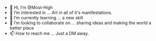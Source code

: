 - 👋 Hi, I’m @Most-High
- 👀 I’m interested in ... Art in all of it's manifestations.
- 🌱 I’m currently learning ... a new skill
- 💞️ I’m looking to collaborate on ... sharing ideas and making the world a better place
- 📫 How to reach me ... Just a DM away.

<!---
Most-High/Most-High is a ✨ special ✨ repository because its `README.md` (this file) appears on your GitHub profile.
You can click the Preview link to take a look at your changes.
--->
